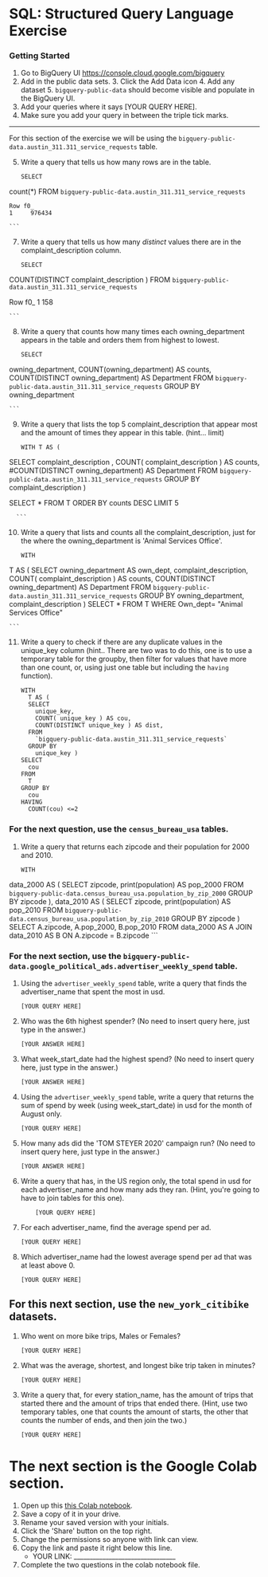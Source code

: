 
# SQL:  Structured Query Language  Exercise

### Getting Started
1. Go to BigQuery UI https://console.cloud.google.com/bigquery
2. Add in the public data sets.
	3. Click the Add Data icon
	4. Add any dataset
	5. `bigquery-public-data` should become visible and populate in the BigQuery UI.
3. Add your queries where it says [YOUR QUERY HERE].
4. Make sure you add your query in between the triple tick marks.
---

For this section of the exercise we will be using the `bigquery-public-data.austin_311.311_service_requests`  table.

5. Write a query that tells us how many rows are in the table.
	```
	SELECT
count(*)
FROM
  `bigquery-public-data.austin_311.311_service_requests`

	Row	f0_
	1	  976434

	```

7. Write a query that tells us how many _distinct_ values there are in the complaint_description column.
	```
	SELECT
COUNT(DISTINCT complaint_description )
FROM
  `bigquery-public-data.austin_311.311_service_requests`

Row	f0_
1	  158

	```

8. Write a query that counts how many times each owning_department appears in the table and orders them from highest to lowest.
	```
	SELECT
 owning_department,
	  COUNT(owning_department) AS counts,
	  COUNT(DISTINCT owning_department) AS Department
FROM
  `bigquery-public-data.austin_311.311_service_requests`
 GROUP BY
  owning_department

	```

9. Write a query that lists the top 5 complaint_description that appear most and the amount of times they appear in this table. (hint... limit)
	```
	WITH T AS (
SELECT
 complaint_description ,
	  COUNT( complaint_description ) AS counts,
	  #COUNT(DISTINCT owning_department) AS Department
FROM
  `bigquery-public-data.austin_311.311_service_requests`
 GROUP BY
  complaint_description
  )

  SELECT
    *
  FROM T
  ORDER BY counts DESC
  LIMIT
  5

	  ```
10. Write a query that lists and counts all the complaint_description, just for the where the owning_department is 'Animal Services Office'.
	```
	WITH
  T AS (
  SELECT
    owning_department AS own_dept,
    complaint_description,
    COUNT( complaint_description ) AS counts,
    COUNT(DISTINCT owning_department) AS Department
  FROM
    `bigquery-public-data.austin_311.311_service_requests`
  GROUP BY
    owning_department,
    complaint_description )
SELECT
  *
FROM
  T
  WHERE
  Own_dept= "Animal Services Office"

	```

11. Write a query to check if there are any duplicate values in the unique_key column (hint.. There are two was to do this, one is to use a temporary table for the groupby, then filter for values that have more than one count, or, using just one table but including the  `having` function).
	```
	WITH
	  T AS (
	  SELECT
	    unique_key,
	    COUNT( unique_key ) AS cou,
	    COUNT(DISTINCT unique_key ) AS dist,
	  FROM
	    `bigquery-public-data.austin_311.311_service_requests`
	  GROUP BY
	    unique_key )
	SELECT
	  cou
	FROM
	  T
	GROUP BY
	  cou
	HAVING
	  COUNT(cou) <=2
	```


### For the next question, use the `census_bureau_usa` tables.

1. Write a query that returns each zipcode and their population for 2000 and 2010.
	```
	WITH
  data_2000 AS (
  SELECT
    zipcode,
    print(population) AS pop_2000
  FROM
    `bigquery-public-data.census_bureau_usa.population_by_zip_2000`
  GROUP BY
    zipcode ),
  data_2010 AS (
  SELECT
    zipcode,
    print(population) AS pop_2010
  FROM
    `bigquery-public-data.census_bureau_usa.population_by_zip_2010`
  GROUP BY
    zipcode )
SELECT
  A.zipcode,
  A.pop_2000,
  B.pop_2010
FROM
  data_2000 AS A
JOIN
  data_2010 AS B
ON
  A.zipcode = B.zipcode
	```

### For the next section, use the  `bigquery-public-data.google_political_ads.advertiser_weekly_spend` table.

1. Using the `advertiser_weekly_spend` table, write a query that finds the advertiser_name that spent the most in usd.
	```
	[YOUR QUERY HERE]
	```
2. Who was the 6th highest spender? (No need to insert query here, just type in the answer.)
	```
	[YOUR ANSWER HERE]
	```

3. What week_start_date had the highest spend? (No need to insert query here, just type in the answer.)
	```
	[YOUR ANSWER HERE]
	```

4. Using the `advertiser_weekly_spend` table, write a query that returns the sum of spend by week (using week_start_date) in usd for the month of August only.
	```
	[YOUR QUERY HERE]
	```
6.  How many ads did the 'TOM STEYER 2020' campaign run? (No need to insert query here, just type in the answer.)
	```
	[YOUR ANSWER HERE]
	```
7. Write a query that has, in the US region only, the total spend in usd for each advertiser_name and how many ads they ran. (Hint, you're going to have to join tables for this one).
	```
		[YOUR QUERY HERE]
	```
8. For each advertiser_name, find the average spend per ad.
	```
	[YOUR QUERY HERE]
	```
10. Which advertiser_name had the lowest average spend per ad that was at least above 0.
	```
	[YOUR QUERY HERE]
	```
## For this next section, use the `new_york_citibike` datasets.

1. Who went on more bike trips, Males or Females?
	```
	[YOUR QUERY HERE]
	```
2. What was the average, shortest, and longest bike trip taken in minutes?
	```
	[YOUR QUERY HERE]
	```

3. Write a query that, for every station_name, has the amount of trips that started there and the amount of trips that ended there. (Hint, use two temporary tables, one that counts the amount of starts, the other that counts the number of ends, and then join the two.)
	```
	[YOUR QUERY HERE]
	```
# The next section is the Google Colab section.  
1. Open up this [this Colab notebook](https://colab.research.google.com/drive/1kHdTtuHTPEaMH32GotVum41YVdeyzQ74?usp=sharing).
2. Save a copy of it in your drive.
3. Rename your saved version with your initials.
4. Click the 'Share' button on the top right.  
5. Change the permissions so anyone with link can view.
6. Copy the link and paste it right below this line.
	* YOUR LINK:  ________________________________
9. Complete the two questions in the colab notebook file.
